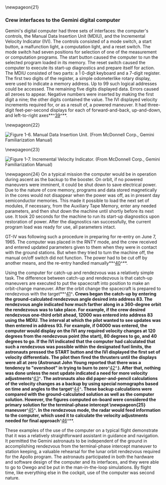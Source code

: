 \newpageon{21}

### Crew interfaces to the Gemini digital computer

Gemini's digital computer had three sets of interfaces: the
computer's controls, the Manual Data Insertion Unit (MDIU), and the
Incremental Velocity Indicator (IVI). The controls consisted of a mode
switch, a start button, a malfunction light, a computation light, and a
reset switch. The mode switch had seven positions for selection of one
of the measurement or computation programs. The start button caused the
computer to run the selected program loaded in its memory. The reset
switch caused the computer to execute its start-up diagnostics and
prepare itself for action. The MDIU consisted of two parts: a 1 0-digit
keyboard and a 7-digit register. The first two digits of the register, a
simple odometerlike rotary display, were used to indicate a memory
address. Up to 99 such logical addresses could be accessed. The
remaining five digits displayed data. Errors caused all zeroes to
appear. Negative numbers were inserted by making the first digit a nine;
the other digits contained the value. The IVI displayed velocity
increments required for, or as a result of, a powered maneuver. It had
three-digit feet-per-second displays for each of forward-and-back,
up-and-down, and left-to-right axes**^[39](Source1.html)^**.

\newpageon{22}

![Figure 1-6. Manual Data Insertion Unit. (From McDonnell Corp., Gemini
Familiarization Manual)](images/p22.jpg)

\newpageon{23}

![Figure 1-7. Incremental Velocity Indicator. (From McDonnell Corp.,
Gemini Familiarization Manual)](images/p23.jpg)

\newpageon{24} On a typical mission the computer would be in operation
during ascent as the backup to the booster. On orbit, if no powered
maneuvers were imminent, it could be shut down to save electrical power.
Due to the nature of core memory, programs and data stored magnetically
in the cores would not disappear when the power was off, as in present
day semiconductor memories. This made it possible to load the next set
of modules, if necessary, from the Auxiliary Tape Memory, enter any
needed parameters, and then shut down the machine until shortly before
its next use. It took 20 seconds for the machine to run its start-up
diagnostics upon restoration of power. After the diagnostics ran
successfully, the current program load was ready for use, all parameters
intact.

GT-IV was following such a procedure in preparing for re-entry on June
7, 1965. The computer was placed in the RNTY mode, and the crew received
and entered updated parameters given to them when they were in contact
with the ground stations. But when they tried to turn the machine off,
the manual on/off switch did not function. The power had to be cut off
by another means, and the re-entry handled
manually**^[40](Source1.html)^**.

Using the computer for catch-up and rendezvous was a relatively simple
task. The difference between catch-up and rendezvous is that catch-up
maneuvers are executed to put the spacecraft into position to make an
orbit-change maneuver. After the orbit change the spacecraft is prepared
to rendezvous with the target**^[41](Source1.html)^**. Crews began the
catch-up by entering the ground-calculated rendezvous angle desired into
address 83. The rendezvous angle indicated how much farther along in a
360-degree orbit the rendezvous was to take place. For example, if the
crew desired rendezvous one-third orbit ahead, 12000 was entered into
address 83 using the MDIU. The interval at which the pilot wanted to see
updates was then entered in address 93. For example, if 04000 was
entered, the computer would display on the IVI any required velocity
changes at 120 degrees from the rendezvous point (the start), 80 degrees
to go, and 40 degrees to go. If the IVI indicated that the computer had
calculated that such a rendezvous was possible within the designated
fuel limits, the astronauts pressed the START button and the IVI
displayed the first set of velocity differentials. The pilot then fired
the thrusters until the displays were all at zero (Astronaut John Young
reported that there was a tendency to "overshoot" in trying to burn to
zero**^[42](Source1.html)^.**). After that, nothing was done unless the
next update indicated a need for more velocity
adjustments**^[43](Source1.html)^**. The astronauts also did
paper-and-pencil calculations of the velocity changes as a backup by
using special nomographs based on time and angles to the
target**^[44](Source1.html)^**. These backup calculations were compared
with the ground-calculated solution as well as the computer solution.
However, the figures computed on-board were considered the primary
solution for the terminal-phase intercept \newpageon{25}
maneuver**^[45](Source1.html)^**. In the rendezvous mode, the radar
would feed information to the computer, which used it to calculate the
velocity adjustments needed for final approach**^[46](Source1.html)^**.

These examples of the use of the computer on a typical flight
demonstrate that it was a relatively straightforward assistant in
guidance and navigation. It permitted the Gemini astronauts to be
independent of the ground in accomplishing rendezvous from the
terminal-phase intercept maneuver to station keeping, a valuable
rehearsal for the lunar orbit rendezvous required for the Apollo
program. The astronauts participated in both the hardware and software
design of the computer and its interfaces, and they were able to go to
Owego and be put in the man-in-the-loop simulations. By flight time,
like everything else in the cockpit, use of the computer was second
nature.
